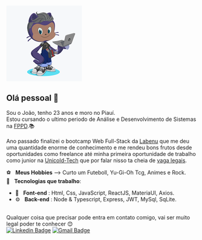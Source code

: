 <img width="auto" src="./JP-github200x200.png">


## Olá pessoal 👋
Sou o João, tenho 23 anos e moro no Piauí.<br/>
Estou cursando o ultimo periodo de Análise e Desenvolvimento de Sistemas na [FPPD](http://www.fapi-pi.edu.br/).:books:<br/><br/>
Ano passado finalizei o bootcamp Web Full-Stack da [Labenu](https://www.labenu.com.br/curso) que me deu uma quantidade enorme de conhecimento 
e me rendeu bons frutos desde oportunidades como freelance até minha primeira oportunidade de trabalho como junior na [UnicoId-Tech](https://unico.io)
que por falar nisso ta cheia de [vaga legais](https://carreiras.unico.io/#vagas). <br/>

:soccer: &nbsp; **Meus Hobbies** --> Curto um Futeboll, Yu-Gi-Oh Tcg, Animes e Rock.<br/>
:rocket: &nbsp; **Tecnologias que trabalho**:<br/>
-  :art: &nbsp; **Font-end** : Html, Css, JavaScript, ReactJS, MateriaUI, Axios.<br/> 
-  :gear: &nbsp; **Back-end** : Node & Typescript, Express, JWT, MySql, SqLite.<br/><br/>

Qualquer coisa que precisar pode entra em contato comigo, vai ser muito legal poder te conhecer :blush: &nbsp; <br/>
[![Linkedin Badge](https://img.shields.io/badge/-JoaoPauloMoura-blue?style=flat-square&logo=Linkedin&logoColor=white&link=https://www.linkedin.com/in/jpaulomouradev/)](https://www.linkedin.com/in/jpaulomouradev/)
[![Gmail Badge](https://img.shields.io/badge/-JoaoPauloMoura@gmail.com-c14438?style=flat-square&logo=Gmail&logoColor=white&link=mailto:joaopaulo.034a@gmail.com)](mailto:joaopaulo.034a@gmail.com)
